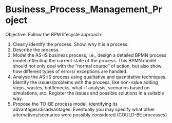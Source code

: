 # Business_Process_Management_Project


Objective: Follow the BPM lifecycle approach: 
1. Clearly identify the process. Show, why it is a process. 
2. Describe the process. 
3. Model the AS-IS business process, i.e., design a detailed BPMN process model reflecting the current state of the process. This BPMN model should not only deal with the “normal course” of action, but also show how different types of errors/ exceptions are handled.
4. Analyse the AS-IS process using qualitative and quantitative techniques. Identify the issues/problems with the process, like non-value adding steps, wastes, bottlenecks, what-if analysis, scenarios based on simulations, etc. Register the issues and possible solutions in a  suitable way. 
5. Propose the TO-BE process model, identifying its advantages/disadvantages. Eventually you may specify what other alternatives/scenarios were possibly considered (COULD-BE processes)

